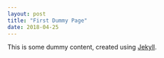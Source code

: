 ```yaml
---
layout: post
title: "First Dummy Page"
date: 2018-04-25
---
```

This is some dummy content, created using [Jekyll](http://jekyllrb.com).
